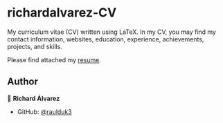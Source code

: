 # richardalvarez-CV

My curriculum vitae (CV) written using LaTeX. In my CV, you may find my contact information, websites, education, experience, achievements, projects, and skills.

Please find attached my [resume](https://www.raulduke.com/Richard_Alvarez_Resume.pdf). 

## Author

👤 **Richard Álvarez**

* GitHub: [@raulduk3](https://github.com/raulduk3)
